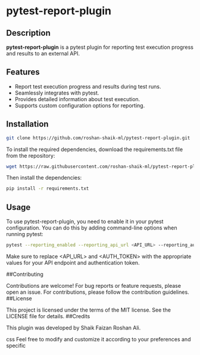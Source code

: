 # pytest-report-plugin

## Description

**pytest-report-plugin** is a pytest plugin for reporting test execution progress and results to an external API.

## Features

- Report test execution progress and results during test runs.
- Seamlessly integrates with pytest.
- Provides detailed information about test execution.
- Supports custom configuration options for reporting.

## Installation

```bash
git clone https://github.com/roshan-shaik-ml/pytest-report-plugin.git
```
To install the required dependencies, download the requirements.txt file from the repository:

```bash
wget https://raw.githubusercontent.com/roshan-shaik-ml/pytest-report-plugin/main/requirements.txt
```

Then install the dependencies:
```bash
pip install -r requirements.txt
```
## Usage

To use pytest-report-plugin, you need to enable it in your pytest configuration. You can do this by adding command-line options when running pytest:

```bash
pytest --reporting_enabled --reporting_api_url <API_URL> --reporting_auth_token <AUTH_TOKEN>
```
Make sure to replace <API_URL> and <AUTH_TOKEN> with the appropriate values for your API endpoint and authentication token.

##Contributing

Contributions are welcome! For bug reports or feature requests, please open an issue. For contributions, please follow the contribution guidelines.
##License

This project is licensed under the terms of the MIT license. See the LICENSE file for details.
##Credits

This plugin was developed by Shaik Faizan Roshan Ali.

css
Feel free to modify and customize it according to your preferences and specific
